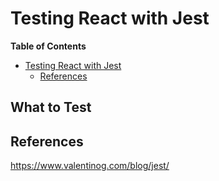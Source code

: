 # Testing React with Jest

<!-- markdown-toc start - Don't edit this section. Run M-x markdown-toc-refresh-toc -->
**Table of Contents**

- [Testing React with Jest](#testing-react-with-jest)
    - [References](#references)

<!-- markdown-toc end -->


## What to Test

## References
https://www.valentinog.com/blog/jest/
